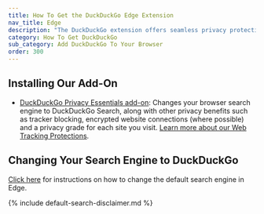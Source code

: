 ```yaml
---
title: How To Get the DuckDuckGo Edge Extension
nav_title: Edge
description: "The DuckDuckGo extension offers seamless privacy protection for your browser: tracker blocking, cookie protection, private search, email protection, and more."
category: How To Get DuckDuckGo
sub_category: Add DuckDuckGo To Your Browser
order: 300
---
```


## Installing Our Add-On

-   [DuckDuckGo Privacy Essentials add-on](https://microsoftedge.microsoft.com/addons/detail/caoacbimdbbljakfhgikoodekdnlcgpk):
    Changes your browser search engine to DuckDuckGo Search, along with other privacy benefits such as tracker blocking, encrypted website connections (where possible) and a privacy grade for each site you visit. <a href="{{ site.baseurl }}/privacy/web-tracking-protections/">Learn more about our Web Tracking Protections</a>.

## Changing Your Search Engine to DuckDuckGo

[Click here](https://support.microsoft.com/en-us/microsoft-edge/change-your-default-search-engine-in-microsoft-edge-cccaf51c-a4df-a43e-8036-d4d2c527a791) for instructions on how to change the default search engine in Edge.

{% include default-search-disclaimer.md %}
